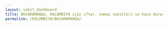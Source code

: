 ```yaml
---
layout: vakit_dashboard
title: BUCARAMANGA, KOLOMBIYA için iftar, namaz vakitleri ve hava durumu - ilçe/eyalet seç
permalink: /KOLOMBIYA/BUCARAMANGA/
---
```


<script type="text/javascript">
  var GLOBAL_COUNTRY = 'KOLOMBIYA';
  var GLOBAL_CITY = 'BUCARAMANGA';
  var GLOBAL_STATE = '';
  var lat = 72;
  var lon = 21;
</script>
